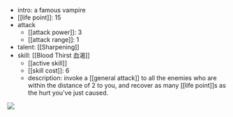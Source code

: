 - intro: a famous vampire
- [[life point]]: 15
- attack
	- [[attack power]]: 3
	- [[attack range]]: 1
- talent: [[Sharpening]]
- skill: [[Blood Thirst 血渴]]
	- [[active skill]]
	- [[skill cost]]: 6
	- description: invoke a [[general attack]] to all the enemies who are within the distance of 2 to you, and recover as many [[life point]]s as the hurt you've just caused.

![](https://imgsa.baidu.com/forum/w%3D580/sign=d2a79d8af8246b607b0eb27cdbfa1a35/e8bc2b6d55fbb2fb2fb89bcb414a20a44723dc2f.jpg)  